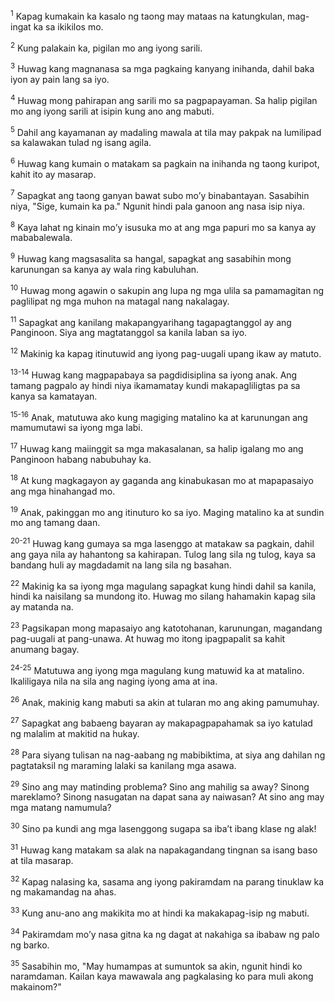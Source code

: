 <sup>1</sup>
Kapag kumakain ka kasalo ng taong may mataas na katungkulan, mag-ingat ka sa ikikilos mo. 

<sup>2</sup>
Kung palakain ka, pigilan mo ang iyong sarili. 

<sup>3</sup>
Huwag kang magnanasa sa mga pagkaing kanyang inihanda, dahil baka iyon ay pain lang sa iyo. 

<sup>4</sup>
Huwag mong pahirapan ang sarili mo sa pagpapayaman. Sa halip pigilan mo ang iyong sarili at isipin kung ano ang mabuti. 

<sup>5</sup>
Dahil ang kayamanan ay madaling mawala at tila may pakpak na lumilipad sa kalawakan tulad ng isang agila. 

<sup>6</sup>
Huwag kang kumain o matakam sa pagkain na inihanda ng taong kuripot, kahit ito ay masarap. 

<sup>7</sup>
Sapagkat ang taong ganyan bawat subo moʼy binabantayan. Sasabihin niya, "Sige, kumain ka pa." Ngunit hindi pala ganoon ang nasa isip niya. 

<sup>8</sup>
Kaya lahat ng kinain moʼy isusuka mo at ang mga papuri mo sa kanya ay mababalewala. 

<sup>9</sup>
Huwag kang magsasalita sa hangal, sapagkat ang sasabihin mong karunungan sa kanya ay wala ring kabuluhan. 

<sup>10</sup>
Huwag mong agawin o sakupin ang lupa ng mga ulila sa pamamagitan ng paglilipat ng mga muhon na matagal nang nakalagay. 

<sup>11</sup>
Sapagkat ang kanilang makapangyarihang tagapagtanggol ay ang Panginoon. Siya ang magtatanggol sa kanila laban sa iyo. 

<sup>12</sup>
Makinig ka kapag itinutuwid ang iyong pag-uugali upang ikaw ay matuto.

<sup>13-14</sup>
Huwag kang magpapabaya sa pagdidisiplina sa iyong anak. Ang tamang pagpalo ay hindi niya ikamamatay kundi makapagliligtas pa sa kanya sa kamatayan.

<sup>15-16</sup>
Anak, matutuwa ako kung magiging matalino ka at karunungan ang mamumutawi sa iyong mga labi. 

<sup>17</sup>
Huwag kang maiinggit sa mga makasalanan, sa halip igalang mo ang Panginoon habang nabubuhay ka. 

<sup>18</sup>
At kung magkagayon ay gaganda ang kinabukasan mo at mapapasaiyo ang mga hinahangad mo. 

<sup>19</sup>
Anak, pakinggan mo ang itinuturo ko sa iyo. Maging matalino ka at sundin mo ang tamang daan.

<sup>20-21</sup>
Huwag kang gumaya sa mga lasenggo at matakaw sa pagkain, dahil ang gaya nila ay hahantong sa kahirapan. Tulog lang sila ng tulog, kaya sa bandang huli ay magdadamit na lang sila ng basahan. 

<sup>22</sup>
Makinig ka sa iyong mga magulang sapagkat kung hindi dahil sa kanila, hindi ka naisilang sa mundong ito. Huwag mo silang hahamakin kapag sila ay matanda na. 

<sup>23</sup>
Pagsikapan mong mapasaiyo ang katotohanan, karunungan, magandang pag-uugali at pang-unawa. At huwag mo itong ipagpapalit sa kahit anumang bagay.

<sup>24-25</sup>
Matutuwa ang iyong mga magulang kung matuwid ka at matalino. Ikaliligaya nila na sila ang naging iyong ama at ina. 

<sup>26</sup>
Anak, makinig kang mabuti sa akin at tularan mo ang aking pamumuhay. 

<sup>27</sup>
Sapagkat ang babaeng bayaran ay makapagpapahamak sa iyo katulad ng malalim at makitid na hukay. 

<sup>28</sup>
Para siyang tulisan na nag-aabang ng mabibiktima, at siya ang dahilan ng pagtataksil ng maraming lalaki sa kanilang mga asawa. 

<sup>29</sup>
Sino ang may matinding problema? Sino ang mahilig sa away? Sinong mareklamo? Sinong nasugatan na dapat sana ay naiwasan? At sino ang may mga matang namumula? 

<sup>30</sup>
Sino pa kundi ang mga lasenggong sugapa sa ibaʼt ibang klase ng alak! 

<sup>31</sup>
Huwag kang matakam sa alak na napakagandang tingnan sa isang baso at tila masarap. 

<sup>32</sup>
Kapag nalasing ka, sasama ang iyong pakiramdam na parang tinuklaw ka ng makamandag na ahas. 

<sup>33</sup>
Kung anu-ano ang makikita mo at hindi ka makakapag-isip ng mabuti. 

<sup>34</sup>
Pakiramdam moʼy nasa gitna ka ng dagat at nakahiga sa ibabaw ng palo ng barko. 

<sup>35</sup>
Sasabihin mo, "May humampas at sumuntok sa akin, ngunit hindi ko naramdaman. Kailan kaya mawawala ang pagkalasing ko para muli akong makainom?"